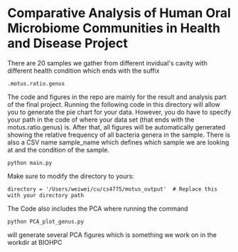 # Comparative Analysis of Human Oral Microbiome Communities in Health and Disease Project

There are 20 samples we gather from different invidual's cavity with different health condition which ends with the suffix

```
.motus.ratio.genus
```

The code and figures in the repo are mainly for the result and analysis part of the final project. Running the following code in this directory will allow you to generate the pie chart for your data. However, you do have to specify your path in the code of where your data set (that ends with the motus.ratio.genus) is. After that, all figures will be automatically generated showing the relative frequency of all bacteria genera in the sample. There is also a CSV name sample_name which defines which sample we are looking at and the condition of the sample. 



```
python main.py
```

Make sure to modify the directory to yours:
```
directory = '/Users/weiwei/cu/cs4775/motus_output'  # Replace this with your directory path
```

The Code also includes the PCA where running the command

```
python PCA_plot_genus.py
```

will generate several PCA figures which is something we work on in the workdir at BIOHPC


